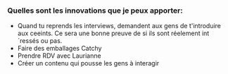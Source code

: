 ### Quelles sont les innovations que je peux apporter:

- Quand tu reprends les interviews, demandent aux gens de t'introduire aux ceeints. Ce sera une bonne preuve de si ils sont réelement int´ressés ou pas. 
- Faire des emballages Catchy
- Prendre RDV avec Laurianne
- Créer un contenu qui pousse les gens à interagir